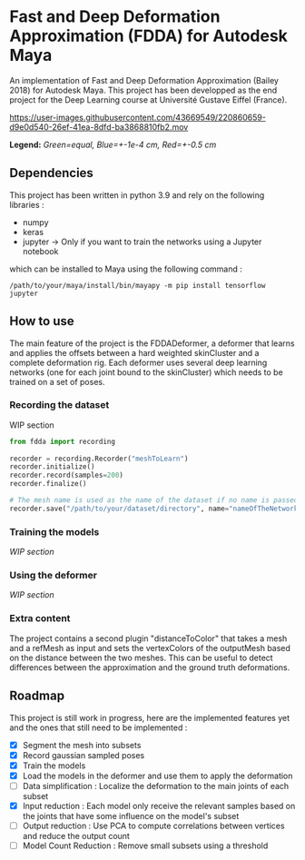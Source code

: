 # Fast and Deep Deformation Approximation (FDDA) for Autodesk Maya

An implementation of Fast and Deep Deformation Approximation (Bailey 2018) for Autodesk Maya. This project has been developped as the end project for the Deep Learning course at Université Gustave Eiffel (France).

https://user-images.githubusercontent.com/43669549/220860659-d9e0d540-26ef-41ea-8dfd-ba3868810fb2.mov

**Legend:** *Green=equal, Blue=+-1e-4 cm, Red=+-0.5 cm*

## Dependencies 

This project has been written in python 3.9 and rely on the following libraries :

- numpy
- keras
- jupyter -> Only if you want to train the networks using a Jupyter notebook

which can be installed to Maya using the following command :

```
/path/to/your/maya/install/bin/mayapy -m pip install tensorflow jupyter 
```

## How to use 

The main feature of the project is the FDDADeformer, a deformer that learns and applies the offsets between a hard weighted skinCluster and a complete deformation rig. Each deformer uses several deep learning networks (one for each joint bound to the skinCluster) which needs to be trained on a set of poses.

### Recording the dataset

WIP section
```python
from fdda import recording
 
recorder = recording.Recorder("meshToLearn")
recorder.initialize()
recorder.record(samples=200)
recorder.finalize()

# The mesh name is used as the name of the dataset if no name is passed
recorder.save("/path/to/your/dataset/directory", name="nameOfTheNetwork")
```

### Training the models

*WIP section*

### Using the deformer

*WIP section*

### Extra content

The project contains a second plugin "distanceToColor" that takes a mesh and a refMesh as input and sets the vertexColors of the outputMesh based on the distance between the two meshes. This can be useful to detect differences between the approximation and the ground truth deformations.

## Roadmap

This project is still work in progress, here are the implemented features yet and the ones that still need to be implemented :

- [x] Segment the mesh into subsets
- [x] Record gaussian sampled poses
- [x] Train the models
- [x] Load the models in the deformer and use them to apply the deformation
- [ ] Data simplification : Localize the deformation to the main joints of each subset
- [x] Input reduction : Each model only receive the relevant samples based on the joints that have some influence on the model's subset
- [ ] Output reduction : Use PCA to compute correlations between vertices and reduce the output count
- [ ] Model Count Reduction : Remove small subsets using a threshold
